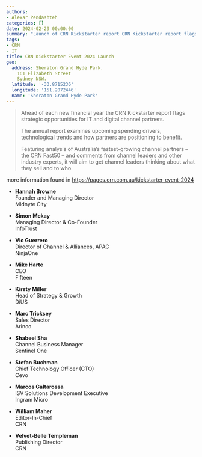 ```yaml
---
authors:
- Alexar Pendashteh
categories: []
date: 2024-02-29 00:00:00
summary: "Launch of CRN Kickstarter report CRN Kickstarter report flags strategic opportunities for IT and digital channel partners."
tags:
- CRN
- IT
title: CRN Kickstarter Event 2024 Launch
geo:
  address: Sheraton Grand Hyde Park.
    161 Elizabeth Street
    Sydney NSW.
  latitude: '-33.8715236'
  longitude: '151.2072446'
  name: 'Sheraton Grand Hyde Park'
---
```


> Ahead of each new financial year the CRN Kickstarter report flags strategic opportunities for IT and digital channel partners.
> 
> The annual report examines upcoming spending drivers, technological trends and how partners are positioning to benefit.
> 
> Featuring analysis of Australia’s fastest-growing channel partners – the CRN Fast50 – and comments from channel leaders and other industry experts, it will aim to get channel leaders thinking about what they sell and to who.

more information found in <https://pages.crn.com.au/kickstarter-event-2024>

<!-- more -->

- **Hannah Browne**  
  Founder and Managing Director  
  Midnyte City

- **Simon Mckay**  
  Managing Director & Co-Founder  
  InfoTrust

- **Vic Guerrero**  
  Director of Channel & Alliances, APAC  
  NinjaOne

- **Mike Harte**  
  CEO  
  Fifteen

- **Kirsty Miller**  
  Head of Strategy & Growth  
  DiUS

- **Marc Tricksey**  
  Sales Director  
  Arinco

- **Shabeel Sha**  
  Channel Business Manager  
  Sentinel One

- **Stefan Buchman**  
  Chief Technology Officer (CTO)  
  Cevo

- **Marcos Galtarossa**  
  ISV Solutions Development Executive  
  Ingram Micro

- **William Maher**  
  Editor-In-Chief  
  CRN

- **Velvet-Belle Templeman**  
  Publishing Director  
  CRN